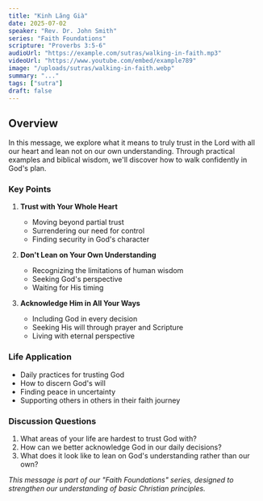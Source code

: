```yaml
---
title: "Kinh Lăng Già"
date: 2025-07-02
speaker: "Rev. Dr. John Smith"
series: "Faith Foundations"
scripture: "Proverbs 3:5-6"
audioUrl: "https://example.com/sutras/walking-in-faith.mp3"
videoUrl: "https://www.youtube.com/embed/example789"
image: "/uploads/sutras/walking-in-faith.webp"
summary: "..."
tags: ["sutra"]
draft: false
---
```


## Overview

In this message, we explore what it means to truly trust in the Lord with all our heart and lean not on our own understanding. Through practical examples and biblical wisdom, we'll discover how to walk confidently in God's plan.

### Key Points

1. **Trust with Your Whole Heart**
   - Moving beyond partial trust
   - Surrendering our need for control
   - Finding security in God's character

2. **Don't Lean on Your Own Understanding**
   - Recognizing the limitations of human wisdom
   - Seeking God's perspective
   - Waiting for His timing

3. **Acknowledge Him in All Your Ways**
   - Including God in every decision
   - Seeking His will through prayer and Scripture
   - Living with eternal perspective

### Life Application

- Daily practices for trusting God
- How to discern God's will
- Finding peace in uncertainty
- Supporting others in others in their faith journey

### Discussion Questions

1. What areas of your life are hardest to trust God with?
2. How can we better acknowledge God in our daily decisions?
3. What does it look like to lean on God's understanding rather than our own?

*This message is part of our "Faith Foundations" series, designed to strengthen our understanding of basic Christian principles.*
